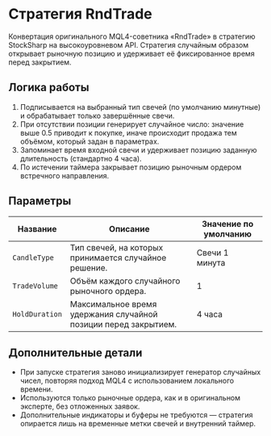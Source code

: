 # Стратегия RndTrade

Конвертация оригинального MQL4-советника «RndTrade» в стратегию StockSharp на высокоуровневом API. Стратегия случайным образом открывает рыночную позицию и удерживает её фиксированное время перед закрытием.

## Логика работы

1. Подписывается на выбранный тип свечей (по умолчанию минутные) и обрабатывает только завершённые свечи.
2. При отсутствии позиции генерирует случайное число: значение выше 0.5 приводит к покупке, иначе происходит продажа тем объёмом, который задан в параметрах.
3. Запоминает время входной свечи и удерживает позицию заданную длительность (стандартно 4 часа).
4. По истечении таймера закрывает позицию рыночным ордером встречного направления.

## Параметры

| Название | Описание | Значение по умолчанию |
| --- | --- | --- |
| `CandleType` | Тип свечей, на которых принимается случайное решение. | Свечи 1 минута |
| `TradeVolume` | Объём каждого случайного рыночного ордера. | 1 |
| `HoldDuration` | Максимальное время удержания случайной позиции перед закрытием. | 4 часа |

## Дополнительные детали

- При запуске стратегия заново инициализирует генератор случайных чисел, повторяя подход MQL4 с использованием локального времени.
- Используются только рыночные ордера, как и в оригинальном эксперте, без отложенных заявок.
- Дополнительные индикаторы и буферы не требуются — стратегия опирается лишь на временные метки свечей и внутренний таймер.
